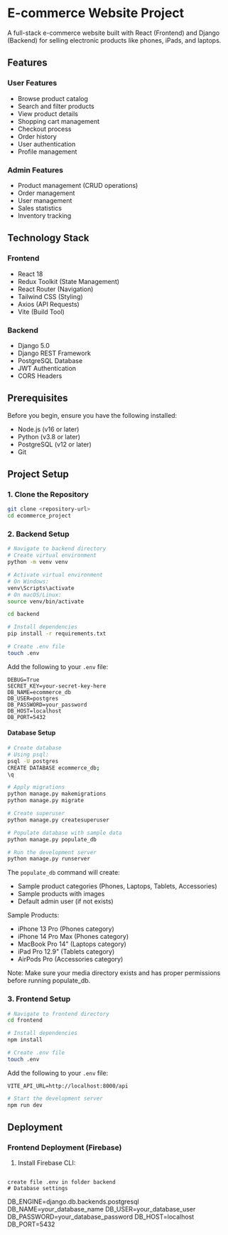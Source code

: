 # E-commerce Website Project

A full-stack e-commerce website built with React (Frontend) and Django (Backend) for selling electronic products like phones, iPads, and laptops.

## Features

### User Features

- Browse product catalog
- Search and filter products
- View product details
- Shopping cart management
- Checkout process
- Order history
- User authentication
- Profile management

### Admin Features

- Product management (CRUD operations)
- Order management
- User management
- Sales statistics
- Inventory tracking

## Technology Stack

### Frontend

- React 18
- Redux Toolkit (State Management)
- React Router (Navigation)
- Tailwind CSS (Styling)
- Axios (API Requests)
- Vite (Build Tool)

### Backend

- Django 5.0
- Django REST Framework
- PostgreSQL Database
- JWT Authentication
- CORS Headers

## Prerequisites

Before you begin, ensure you have the following installed:

- Node.js (v16 or later)
- Python (v3.8 or later)
- PostgreSQL (v12 or later)
- Git

## Project Setup

### 1. Clone the Repository

```bash
git clone <repository-url>
cd ecommerce_project
```

### 2. Backend Setup

```bash
# Navigate to backend directory
# Create virtual environment
python -m venv venv

# Activate virtual environment
# On Windows:
venv\Scripts\activate
# On macOS/Linux:
source venv/bin/activate

cd backend

# Install dependencies
pip install -r requirements.txt

# Create .env file
touch .env
```

Add the following to your `.env` file:

```env
DEBUG=True
SECRET_KEY=your-secret-key-here
DB_NAME=ecommerce_db
DB_USER=postgres
DB_PASSWORD=your_password
DB_HOST=localhost
DB_PORT=5432
```

#### Database Setup

```bash
# Create database
# Using psql:
psql -U postgres
CREATE DATABASE ecommerce_db;
\q

# Apply migrations
python manage.py makemigrations
python manage.py migrate

# Create superuser
python manage.py createsuperuser

# Populate database with sample data
python manage.py populate_db

# Run the development server
python manage.py runserver
```

The `populate_db` command will create:

- Sample product categories (Phones, Laptops, Tablets, Accessories)
- Sample products with images
- Default admin user (if not exists)

Sample Products:

- iPhone 13 Pro (Phones category)
- iPhone 14 Pro Max (Phones category)
- MacBook Pro 14" (Laptops category)
- iPad Pro 12.9" (Tablets category)
- AirPods Pro (Accessories category)

Note: Make sure your media directory exists and has proper permissions before running populate_db.

### 3. Frontend Setup

```bash
# Navigate to frontend directory
cd frontend

# Install dependencies
npm install

# Create .env file
touch .env
```

Add the following to your `.env` file:

```env
VITE_API_URL=http://localhost:8000/api
```

```bash
# Start the development server
npm run dev
```

## Deployment

### Frontend Deployment (Firebase)

1. Install Firebase CLI:

```

create file .env in folder backend
# Database settings
```

DB_ENGINE=django.db.backends.postgresql
DB_NAME=your_database_name
DB_USER=your_database_user
DB_PASSWORD=your_database_password
DB_HOST=localhost
DB_PORT=5432

```

```

